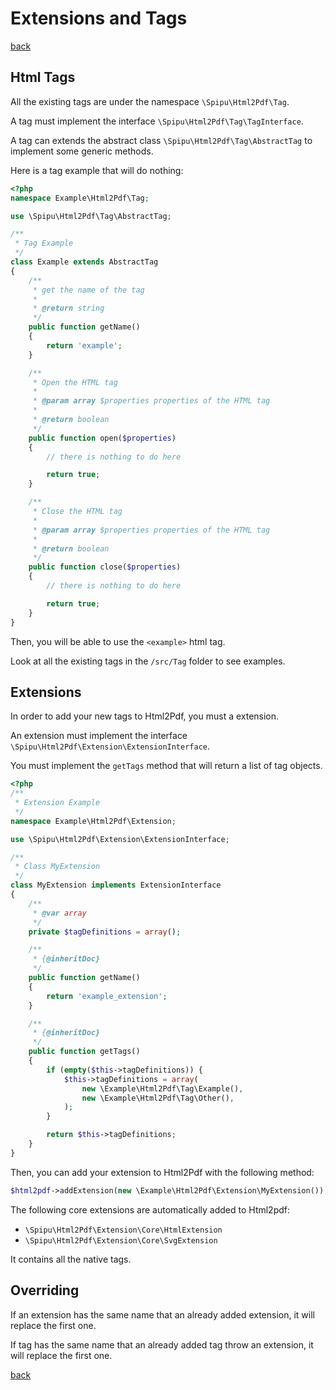 # Extensions and Tags

[back](./README.md)

## Html Tags

All the existing tags are under the namespace `\Spipu\Html2Pdf\Tag`.

A tag must implement the interface `\Spipu\Html2Pdf\Tag\TagInterface`.

A tag can extends the abstract class `\Spipu\Html2Pdf\Tag\AbstractTag` to implement some generic methods.

Here is a tag example that will do nothing:

```php
<?php
namespace Example\Html2Pdf\Tag;

use \Spipu\Html2Pdf\Tag\AbstractTag;

/**
 * Tag Example
 */
class Example extends AbstractTag
{
    /**
     * get the name of the tag
     *
     * @return string
     */
    public function getName()
    {
        return 'example';
    }

    /**
     * Open the HTML tag
     *
     * @param array $properties properties of the HTML tag
     *
     * @return boolean
     */
    public function open($properties)
    {
        // there is nothing to do here

        return true;
    }

    /**
     * Close the HTML tag
     *
     * @param array $properties properties of the HTML tag
     *
     * @return boolean
     */
    public function close($properties)
    {
        // there is nothing to do here

        return true;
    }
}
```

Then, you will be able to use the `<example>` html tag.

Look at all the existing tags in the `/src/Tag` folder to see examples.

## Extensions

In order to add your new tags to Html2Pdf, you must a extension.

An extension must implement the interface `\Spipu\Html2Pdf\Extension\ExtensionInterface`.

You must implement the `getTags` method that will return a list of tag objects.

```php
<?php
/**
 * Extension Example
 */
namespace Example\Html2Pdf\Extension;

use \Spipu\Html2Pdf\Extension\ExtensionInterface;

/**
 * Class MyExtension
 */
class MyExtension implements ExtensionInterface
{
    /**
     * @var array
     */
    private $tagDefinitions = array();

    /**
     * {@inheritDoc}
     */
    public function getName()
    {
        return 'example_extension';
    }

    /**
     * {@inheritDoc}
     */
    public function getTags()
    {
        if (empty($this->tagDefinitions)) {
            $this->tagDefinitions = array(
                new \Example\Html2Pdf\Tag\Example(),
                new \Example\Html2Pdf\Tag\Other(),
            );
        }

        return $this->tagDefinitions;
    }
}
```

Then, you can add your extension to Html2Pdf with the following method:

```php
$html2pdf->addExtension(new \Example\Html2Pdf\Extension\MyExtension());
```

The following core extensions are automatically added to Html2pdf:

  * `\Spipu\Html2Pdf\Extension\Core\HtmlExtension`
  * `\Spipu\Html2Pdf\Extension\Core\SvgExtension`

It contains all the native tags.

## Overriding

If an extension has the same name that an already added extension, it will replace the first one.

If tag has the same name that an already added tag throw an extension, it will replace the first one.

[back](./README.md)
